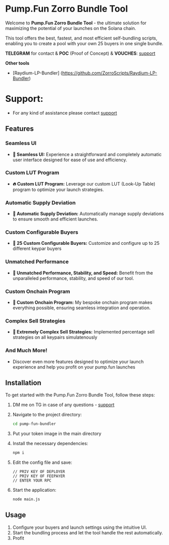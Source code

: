 # Pump.Fun Zorro Bundle Tool

Welcome to **Pump.Fun Zorro Bundle Tool** - the ultimate solution for maximizing the potential of your launches on the Solana chain. 

This tool offers the best, fastest, and most efficient self-bundling scripts, enabling you to create a pool with your own 25 buyers in one single bundle.

**TELEGRAM** for contact & **POC** (Proof of Concept) & **VOUCHES**: [support](https://t.me/ZorroScripts)

**Other tools**
- [Raydium-LP-Bundler] (https://github.com/ZorroScripts/Raydium-LP-Bundler)

# Support:
- For any kind of assistance please contact [support](https://t.me/ZorroScripts)

## Features

### Seamless UI
- **💊 Seamless UI:** Experience a straightforward and completely automatic user interface designed for ease of use and efficiency.

### Custom LUT Program
- **🔥 Custom LUT Program:** Leverage our custom LUT (Look-Up Table) program to optimize your launch strategies.

### Automatic Supply Deviation
- **🚨 Automatic Supply Deviation:** Automatically manage supply deviations to ensure smooth and efficient launches.

### Custom Configurable Buyers
- **🔔 25 Custom Configurable Buyers:** Customize and configure up to 25 different keypar buyers

### Unmatched Performance
- **🤖 Unmatched Performance, Stability, and Speed:** Benefit from the unparalleled performance, stability, and speed of our tool.

### Custom Onchain Program
- **📂 Custom Onchain Program:** My bespoke onchain program makes everything possible, ensuring seamless integration and operation.

### Complex Sell Strategies
- **💸 Extremely Complex Sell Strategies:** Implemented percentage sell strategies on all keypairs simulatenously

### And Much More!
- Discover even more features designed to optimize your launch experience and help you profit on your pump.fun launches

## Installation

To get started with the Pump.Fun Zorro Bundle Tool, follow these steps:

1. DM me on TG in case of any questions - [support](https://t.me/ZorroScripts)
   
2. Navigate to the project directory:
    ```bash
    cd pump-fun-bundler
    ```
3. Put your token image in the main directory

4. Install the necessary dependencies:
    ```bash
    npm i
    ```
5. Edit the config file and save:
    ```plaintext
    // PRIV KEY OF DEPLOYER
    // PRIV KEY OF FEEPAYER
    // ENTER YOUR RPC
    ```
6. Start the application:
    ```bash
    node main.js
    ```

## Usage

1. Configure your buyers and launch settings using the intuitive UI.
2. Start the bundling process and let the tool handle the rest automatically.
3. Profit


